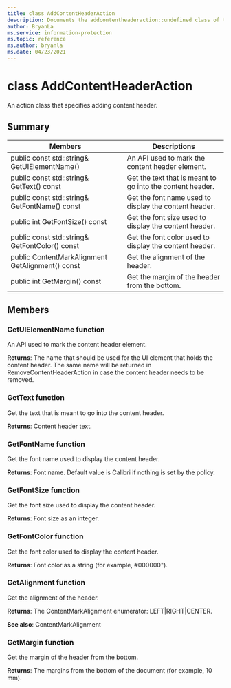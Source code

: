 ```yaml
---
title: class AddContentHeaderAction 
description: Documents the addcontentheaderaction::undefined class of the Microsoft Information Protection (MIP) SDK.
author: BryanLa
ms.service: information-protection
ms.topic: reference
ms.author: bryanla
ms.date: 04/23/2021
---
```


# class AddContentHeaderAction 
An action class that specifies adding content header.
  
## Summary
 Members                        | Descriptions                                
--------------------------------|---------------------------------------------
public const std::string& GetUIElementName()  |  An API used to mark the content header element.
public const std::string& GetText() const  |  Get the text that is meant to go into the content header.
public const std::string& GetFontName() const  |  Get the font name used to display the content header.
public int GetFontSize() const  |  Get the font size used to display the content header.
public const std::string& GetFontColor() const  |  Get the font color used to display the content header.
public ContentMarkAlignment GetAlignment() const  |  Get the alignment of the header.
public int GetMargin() const  |  Get the margin of the header from the bottom.
  
## Members
  
### GetUIElementName function
An API used to mark the content header element.

  
**Returns**: The name that should be used for the UI element that holds the content header. The same name will be returned in RemoveContentHeaderAction in case the content header needs to be removed.
  
### GetText function
Get the text that is meant to go into the content header.

  
**Returns**: Content header text.
  
### GetFontName function
Get the font name used to display the content header.

  
**Returns**: Font name. Default value is Calibri if nothing is set by the policy.
  
### GetFontSize function
Get the font size used to display the content header.

  
**Returns**: Font size as an integer.
  
### GetFontColor function
Get the font color used to display the content header.

  
**Returns**: Font color as a string (for example, #000000").
  
### GetAlignment function
Get the alignment of the header.

  
**Returns**: The ContentMarkAlignment enumerator: LEFT|RIGHT|CENTER. 
  
**See also**: ContentMarkAlignment
  
### GetMargin function
Get the margin of the header from the bottom.

  
**Returns**: The margins from the bottom of the document (for example, 10 mm).